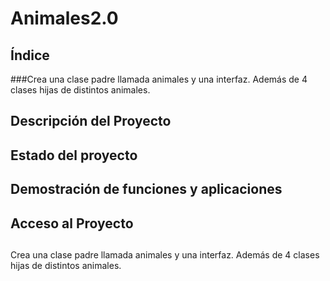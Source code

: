 # Animales2.0
## Índice
###Crea una clase padre llamada animales y una interfaz. Además de 4 clases hijas de distintos animales.
## Descripción del Proyecto
## Estado del proyecto
## Demostración de funciones y aplicaciones
## Acceso al Proyecto
##
Crea una clase padre llamada animales y una interfaz. Además de 4 clases hijas de distintos animales.
